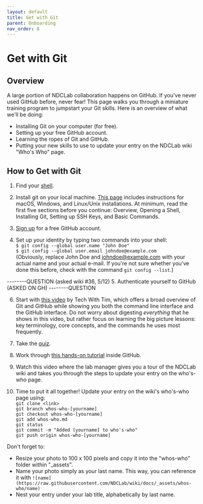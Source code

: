 ```yaml
---
layout: default
title: Get with Git
parent: Onboarding
nav_order: 8
---
```


# Get with Git

## Overview
A large portion of NDCLab collaboration happens on GitHub. If you've never used GitHub before, never fear! This page walks you through a miniature training program to jumpstart your Git skills.  Here is an overview of what we'll be doing:
* Installing Git on your computer (for free).
* Setting up your free GitHub account.
* Learning the ropes of Git and GitHub.
* Putting your new skills to use to update your entry on the NDCLab wiki "Who's Who" page.

## How to Get with Git

1. Find your [shell](https://ndclab.github.io/wiki/docs/technical-docs/shell.html).

2. Install git on your local machine. [This page](https://ndclab.github.io/wiki/docs/technical-docs/git_and_github.html) includes instructions for macOS, Windows, and Linux/Unix installations. At minimum, read the first five sections before you continue: Overview, Opening a Shell, Installing Git, Setting up SSH Keys, and Basic Commands.

3. [Sign up](https://github.com) for a free GitHub account.

4. Set up your identity by typing two commands into your shell: </br>
`$ git config --global user.name "John Doe"` </br>
`$ git config --global user.email johndoe@example.com` </br>
(Obviously, replace John Doe and johndoe@example.com with your actual name and your actual e-mail. If you're not sure whether you've done this before, check with the command `git config --list`.)

--------QUESTION (asked wiki #36, 5/12)
5. Authenticate yourself to GitHub (ASKED ON GH)
--------QUESTION

6. Start with [this video](https://www.youtube.com/watch?v=DVRQoVRzMIY) by Tech With Tim, which offers a broad overview of Git and GitHub while showing you both the command line interface and the GitHub interface. Do not worry about digesting *everything* that he shows in this video, but rather focus on learning the big picture lessons: key terminology, core concepts, and the commands he uses most frequently.

7. Take the [quiz](https://forms.gle/Lw5uQAvGC5XQGUum6).

8. Work through [this hands-on tutorial](https://lab.github.com/lmachens/git-and-github-first-timers) inside GitHub.

9. Watch this video where the lab manager gives you a tour of the NDCLab wiki and takes you through the steps to update your entry on the who's-who page.

9. Time to put it all together! Update your entry on the wiki's who's-who page using:  </br>
`git clone <link>`  </br>
`git branch whos-who-[yourname]`  </br>
`git checkout whos-who-[yourname]`  </br>
`git add whos-who.md` </br>
`git status`  </br>
`git commit -m "Added [yourname] to who's-who"`  </br>
`git push origin whos-who-[yourname]`

Don't forget to:
* Resize your photo to 100 x 100 pixels and copy it into the "whos-who" folder within "_assets".
* Name your photo simply as your last name. This way, you can reference it with `![name](https://raw.githubusercontent.com/NDCLab/wiki/docs/_assets/whos-who/name)`
* Nest your entry under your lab title, alphabetically by last name.